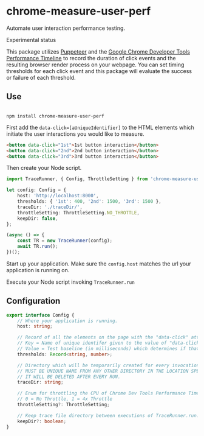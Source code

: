 # chrome-measure-user-perf

Automate user interaction performance testing.

Experimental status

This package utilizes [Puppeteer](https://developers.google.com/web/tools/puppeteer) and the [Google Chrome Developer Tools Performance Timeline](https://developers.google.com/web/tools/chrome-devtools/evaluate-performance/reference) to record the duration of click events and the resulting browser render process on your webpage. You can set timing thresholds for each click event and this package will evaluate the success or failure of each threshold.

## Use

```shell

npm install chrome-measure-user-perf

```

First add the `data-click=[aUniqueIdentifier]` to the HTML elements which initiate the user interactions you would like to measure.

```html
<button data-click="1st">1st button interaction</button>
<button data-click="2nd">2nd button interaction</button>
<button data-click="3rd">3rd button interaction</button>
```

Then create your Node script.

```typescript
import TraceRunner, { Config, ThrottleSetting } from 'chrome-measure-user-perf';

let config: Config = {
	host: 'http://localhost:8000',
	thresholds: { '1st': 400, '2nd': 1500, '3rd': 1500 },
	traceDir: './traceDir/',
	throttleSetting: ThrottleSetting.NO_THROTTLE,
	keepDir: false,
};

(async () => {
	const TR = new TraceRunner(config);
	await TR.run();
})();
```

Start up your application. Make sure the `config.host` matches the url your application is running on.

Execute your Node script invoking `TraceRunner.run`

## Configuration

```typescript
export interface Config {
	// Where your application is running.
	host: string;

	// Record of all the elements on the page with the "data-click" attribute
	// Key = Name of unique identifer given to the value of "data-click" for each element
	// Value = Test baseline (in milliseconds) which determines if that user interaction passes or fails
	thresholds: Record<string, number>;

	// Directory which will be temporarily created for every invocation of TraceRunner.run
	// MUST BE UNIQUE NAME FROM ANY OTHER DIRECTORY IN THE LOCATION SPECIFIED!
	// IT WILL BE DELETED AFTER EVERY RUN.
	traceDir: string;

	// Enum for throttling the CPU of Chrome Dev Tools Performance Timeline
	// 0 = No Throttle, 1 = 4x Throttle
	throttleSetting?: ThrottleSetting;

	// Keep trace file directory between executions of TraceRunner.run. Helpful for debugging.
	keepDir?: boolean;
}
```
